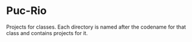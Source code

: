 # Puc-Rio
Projects for classes. Each directory is named after the codename for that class and contains projects for it.
